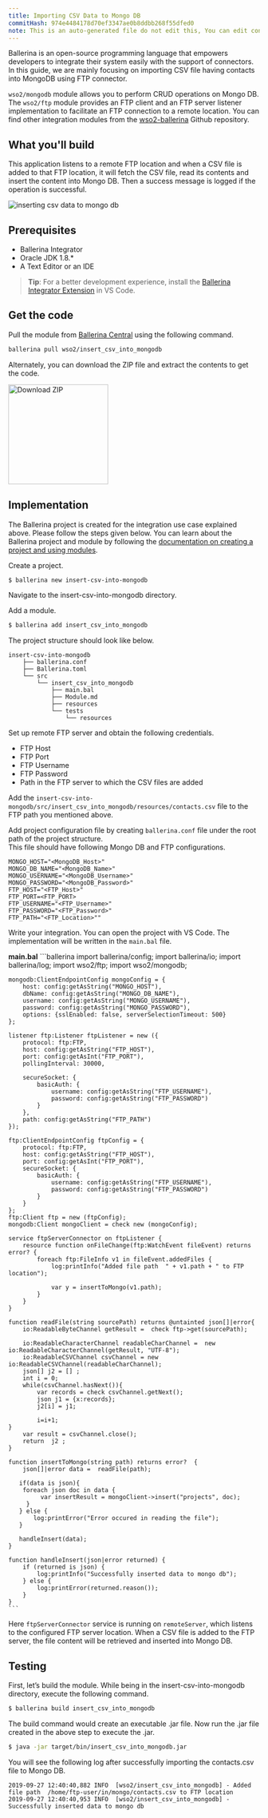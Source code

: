 ```yaml
---
title: Importing CSV Data to Mongo DB
commitHash: 974e4484178d70ef3347ae0b8ddbb268f55dfed0
note: This is an auto-generated file do not edit this, You can edit content in "ballerina-integrator" repo
---
```


Ballerina is an open-source programming language that empowers developers to integrate their system easily with the support of connectors. In this guide, we are mainly focusing on importing CSV file having contacts into MongoDB using FTP connector.

`wso2/mongodb` module allows you to perform CRUD operations on Mongo DB.<br/> 
The `wso2/ftp` module provides an FTP client and an FTP server listener implementation to facilitate an FTP connection 
to a remote location. You can find other integration modules from the [wso2-ballerina](https://github.com/wso2-ballerina) Github repository. 

## What you'll build

This application listens to a remote FTP location and when a CSV file is added to that FTP location, it will fetch the CSV file, read its contents and insert the content into Mongo DB. Then a 
success message is logged if the operation is successful.

![inserting csv data to mongo db](../../../../../assets/img/mongo-insert.jpg)

## Prerequisites
 
* Ballerina Integrator
* Oracle JDK 1.8.*
* A Text Editor or an IDE 
> **Tip**: For a better development experience, install the [Ballerina Integrator Extension](https://marketplace.visualstudio.com/items?itemName=WSO2.ballerina-integrator) in VS Code.

## Get the code

Pull the module from [Ballerina Central](https://central.ballerina.io/) using the following command.

```bash
ballerina pull wso2/insert_csv_into_mongodb
```

Alternately, you can download the ZIP file and extract the contents to get the code.

<a href="../../../../../assets/zip/insert-csv-into-mongodb.zip">
    <img src="../../../../../assets/img/download-zip.png" width="200" alt="Download ZIP">
</a>

## Implementation
The Ballerina project is created for the integration use case explained above. Please follow the steps given below. You can learn about the Ballerina project and module by following the [documentation on creating a project and using modules](../../../../develop/using-modules/).

Create a project.
```bash
$ ballerina new insert-csv-into-mongodb
```
Navigate to the insert-csv-into-mongodb directory.

Add a module.
```bash
$ ballerina add insert_csv_into_mongodb
```

The project structure should look like below.
```shell
insert-csv-into-mongodb
    ├── ballerina.conf    
    ├── Ballerina.toml
    └── src
        └── insert_csv_into_mongodb
            ├── main.bal
            ├── Module.md
            ├── resources
            └── tests
                └── resources
```

Set up remote FTP server and obtain the following credentials.
   - FTP Host
   - FTP Port
   - FTP Username
   - FTP Password
   - Path in the FTP server to which the CSV files are added

Add the `insert-csv-into-mongodb/src/insert_csv_into_mongodb/resources/contacts.csv` file to the FTP path you mentioned above.

Add project configuration file by creating `ballerina.conf` file under the root path of the project structure. <br/>
This file should have following Mongo DB and FTP configurations.

```  
MONGO_HOST="<MongoDB_Host>"
MONGO_DB_NAME="<MongoDB_Name>"
MONGO_USERNAME="<MongoDB_Username>"
MONGO_PASSWORD="<MongoDB_Password>"
FTP_HOST="<FTP_Host>"
FTP_PORT=<FTP_PORT>
FTP_USERNAME="<FTP_Username>"
FTP_PASSWORD="<FTP_Password>"
FTP_PATH="<FTP_Location>""
```  

Write your integration. You can open the project with VS Code. The implementation will be written in the `main.bal` file.

  **main.bal**
    ```ballerina
    import ballerina/config;
    import ballerina/io;
    import ballerina/log;
    import wso2/ftp;
    import wso2/mongodb;
    
    mongodb:ClientEndpointConfig mongoConfig = {
        host: config:getAsString("MONGO_HOST"),
        dbName: config:getAsString("MONGO_DB_NAME"),
        username: config:getAsString("MONGO_USERNAME"),
        password: config:getAsString("MONGO_PASSWORD"),
        options: {sslEnabled: false, serverSelectionTimeout: 500}
    };
    
    listener ftp:Listener ftpListener = new ({
        protocol: ftp:FTP,
        host: config:getAsString("FTP_HOST"),
        port: config:getAsInt("FTP_PORT"),
        pollingInterval: 30000,
    
        secureSocket: {
            basicAuth: {
                username: config:getAsString("FTP_USERNAME"),
                password: config:getAsString("FTP_PASSWORD")
            }
        },
        path: config:getAsString("FTP_PATH")
    });
    
    ftp:ClientEndpointConfig ftpConfig = {
        protocol: ftp:FTP,
        host: config:getAsString("FTP_HOST"),
        port: config:getAsInt("FTP_PORT"),
        secureSocket: {
            basicAuth: {
                username: config:getAsString("FTP_USERNAME"),
                password: config:getAsString("FTP_PASSWORD")
            }
        }
    };
    ftp:Client ftp = new (ftpConfig);
    mongodb:Client mongoClient = check new (mongoConfig);
    
    service ftpServerConnector on ftpListener {
        resource function onFileChange(ftp:WatchEvent fileEvent) returns error? {
            foreach ftp:FileInfo v1 in fileEvent.addedFiles {
                log:printInfo("Added file path  " + v1.path + " to FTP location");
    
                var y = insertToMongo(v1.path);
            }
        }
    }
    
    function readFile(string sourcePath) returns @untainted json[]|error{
        io:ReadableByteChannel getResult =  check ftp->get(sourcePath);
    
        io:ReadableCharacterChannel readableCharChannel =  new io:ReadableCharacterChannel(getResult, "UTF-8");
        io:ReadableCSVChannel csvChannel = new io:ReadableCSVChannel(readableCharChannel);
        json[] j2 = [] ;
        int i = 0;
        while(csvChannel.hasNext()){
            var records = check csvChannel.getNext();
            json j1 = {x:records};
            j2[i] = j1;
    
            i=i+1;
    }
        var result = csvChannel.close();
        return  j2 ;
    }
    
    function insertToMongo(string path) returns error?  {
        json[]|error data =  readFile(path);
    
       if(data is json){
        foreach json doc in data {
             var insertResult = mongoClient->insert("projects", doc);
         }
       } else {
           log:printError("Error occured in reading the file");
       }
    
       handleInsert(data);
    }
    
    function handleInsert(json|error returned) {
        if (returned is json) {
            log:printInfo("Successfully inserted data to mongo db");
        } else {
            log:printError(returned.reason());
        }
    }
    ```

 Here `ftpServerConnector` service is running on `remoteServer`, which listens to the configured FTP server location.
 When a CSV file is added to the FTP server, the file content will be retrieved and inserted into Mongo DB.

## Testing
First, let’s build the module. While being in the insert-csv-into-mongodb directory, execute the following command.

```bash
$ ballerina build insert_csv_into_mongodb
```

The build command would create an executable .jar file. Now run the .jar file created in the above step to execute the .jar.

```bash
$ java -jar target/bin/insert_csv_into_mongodb.jar
```

You will see the following log after successfully importing the contacts.csv file to Mongo DB.
```
2019-09-27 12:40:40,882 INFO  [wso2/insert_csv_into_mongodb] - Added file path  /home/ftp-user/in/mongo/contacts.csv to FTP location
2019-09-27 12:40:40,953 INFO  [wso2/insert_csv_into_mongodb] - Successfully inserted data to mongo db
```
